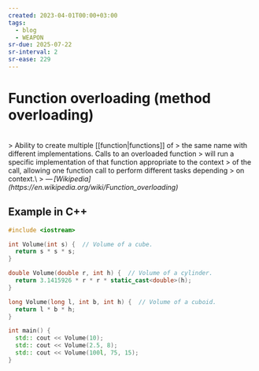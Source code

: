 ```yaml
---
created: 2023-04-01T00:00+03:00
tags:
  - blog
  - WEAPON
sr-due: 2025-07-22
sr-interval: 2
sr-ease: 229
---
```


# Function overloading (method overloading)

<br class="f">
> Ability to create multiple [[function|functions]] of
> the same name with different implementations. Calls to an overloaded function
> will run a specific implementation of that function appropriate to the context
> of the call, allowing one function call to perform different tasks depending
> on context.\
> — <cite>[Wikipedia](https://en.wikipedia.org/wiki/Function_overloading)</cite>

## Example in C++

```cpp
#include <iostream>

int Volume(int s) {  // Volume of a cube.
  return s * s * s;
}

double Volume(double r, int h) {  // Volume of a cylinder.
  return 3.1415926 * r * r * static_cast<double>(h);
}

long Volume(long l, int b, int h) {  // Volume of a cuboid.
  return l * b * h;
}

int main() {
  std:: cout << Volume(10);
  std:: cout << Volume(2.5, 8);
  std:: cout << Volume(100l, 75, 15);
}
```
